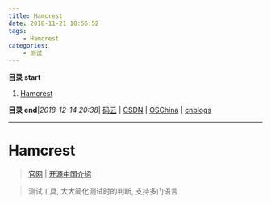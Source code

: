 ```yaml
---
title: Hamcrest
date: 2018-11-21 10:56:52
tags: 
    - Hamcrest
categories: 
    - 测试
---
```


**目录 start**
 
1. [Hamcrest](#hamcrest)

**目录 end**|_2018-12-14 20:38_| [码云](https://gitee.com/gin9) | [CSDN](http://blog.csdn.net/kcp606) | [OSChina](https://my.oschina.net/kcp1104) | [cnblogs](http://www.cnblogs.com/kuangcp)
****************************************
# Hamcrest
> [官网](http://hamcrest.org/) | [开源中国介绍](https://www.oschina.net/p/hamcrest)

> 测试工具, 大大简化测试时的判断, 支持多门语言

